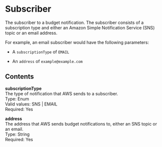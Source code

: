 # Subscriber<a name="data-type-subscriber"></a>

The subscriber to a budget notification\. The subscriber consists of a subscription type and either an Amazon Simple Notification Service \(SNS\) topic or an email address\.

For example, an email subscriber would have the following parameters:

+ A `subscriptionType` of `EMAIL`

+ An `address` of `example@example.com`

## Contents<a name="data-type-subscriber-contents"></a>

**subscriptionType**  
The type of notification that AWS sends to a subscriber\.  
Type: Enum  
Valid values: SNS | EMAIL  
Required: Yes

**address**  
The address that AWS sends budget notifications to, either an SNS topic or an email\.  
Type: String  
Required: Yes
